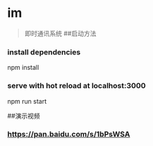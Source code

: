 # im

> 即时通讯系统
##启动方法
### install dependencies
npm install
### serve with hot reload at localhost:3000
npm run start

##演示视频
### https://pan.baidu.com/s/1bPsWSA

